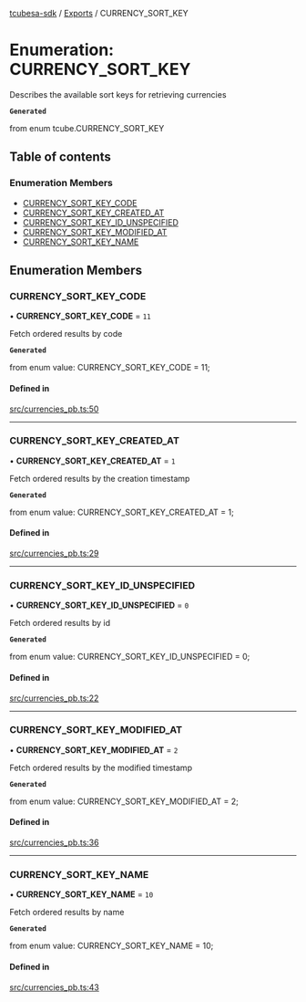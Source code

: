 [tcubesa-sdk](../README.md) / [Exports](../modules.md) / CURRENCY\_SORT\_KEY

# Enumeration: CURRENCY\_SORT\_KEY

Describes the available sort keys for retrieving currencies

**`Generated`**

from enum tcube.CURRENCY_SORT_KEY

## Table of contents

### Enumeration Members

- [CURRENCY\_SORT\_KEY\_CODE](CURRENCY_SORT_KEY.md#currency_sort_key_code)
- [CURRENCY\_SORT\_KEY\_CREATED\_AT](CURRENCY_SORT_KEY.md#currency_sort_key_created_at)
- [CURRENCY\_SORT\_KEY\_ID\_UNSPECIFIED](CURRENCY_SORT_KEY.md#currency_sort_key_id_unspecified)
- [CURRENCY\_SORT\_KEY\_MODIFIED\_AT](CURRENCY_SORT_KEY.md#currency_sort_key_modified_at)
- [CURRENCY\_SORT\_KEY\_NAME](CURRENCY_SORT_KEY.md#currency_sort_key_name)

## Enumeration Members

### CURRENCY\_SORT\_KEY\_CODE

• **CURRENCY\_SORT\_KEY\_CODE** = ``11``

Fetch ordered results by code

**`Generated`**

from enum value: CURRENCY_SORT_KEY_CODE = 11;

#### Defined in

[src/currencies_pb.ts:50](https://github.com/TCUBEAI-TECHNOLOGIES-PRIVATE-LIMITED/ts-sdk/blob/b410bb1/src/currencies_pb.ts#L50)

___

### CURRENCY\_SORT\_KEY\_CREATED\_AT

• **CURRENCY\_SORT\_KEY\_CREATED\_AT** = ``1``

Fetch ordered results by the creation timestamp

**`Generated`**

from enum value: CURRENCY_SORT_KEY_CREATED_AT = 1;

#### Defined in

[src/currencies_pb.ts:29](https://github.com/TCUBEAI-TECHNOLOGIES-PRIVATE-LIMITED/ts-sdk/blob/b410bb1/src/currencies_pb.ts#L29)

___

### CURRENCY\_SORT\_KEY\_ID\_UNSPECIFIED

• **CURRENCY\_SORT\_KEY\_ID\_UNSPECIFIED** = ``0``

Fetch ordered results by id

**`Generated`**

from enum value: CURRENCY_SORT_KEY_ID_UNSPECIFIED = 0;

#### Defined in

[src/currencies_pb.ts:22](https://github.com/TCUBEAI-TECHNOLOGIES-PRIVATE-LIMITED/ts-sdk/blob/b410bb1/src/currencies_pb.ts#L22)

___

### CURRENCY\_SORT\_KEY\_MODIFIED\_AT

• **CURRENCY\_SORT\_KEY\_MODIFIED\_AT** = ``2``

Fetch ordered results by the modified timestamp

**`Generated`**

from enum value: CURRENCY_SORT_KEY_MODIFIED_AT = 2;

#### Defined in

[src/currencies_pb.ts:36](https://github.com/TCUBEAI-TECHNOLOGIES-PRIVATE-LIMITED/ts-sdk/blob/b410bb1/src/currencies_pb.ts#L36)

___

### CURRENCY\_SORT\_KEY\_NAME

• **CURRENCY\_SORT\_KEY\_NAME** = ``10``

Fetch ordered results by name

**`Generated`**

from enum value: CURRENCY_SORT_KEY_NAME = 10;

#### Defined in

[src/currencies_pb.ts:43](https://github.com/TCUBEAI-TECHNOLOGIES-PRIVATE-LIMITED/ts-sdk/blob/b410bb1/src/currencies_pb.ts#L43)
